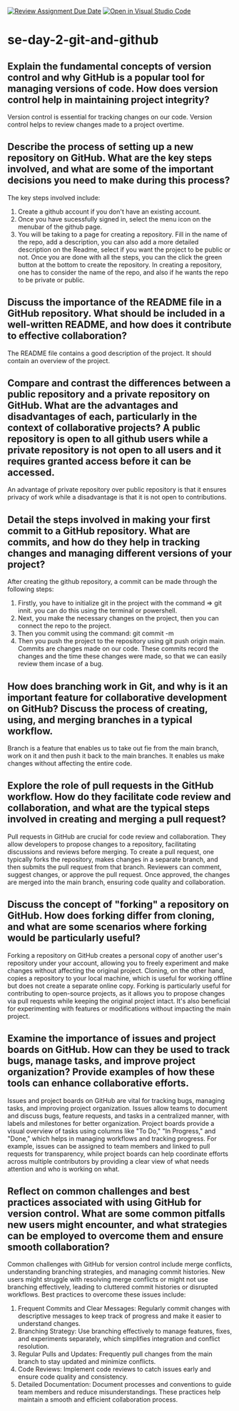 [![Review Assignment Due Date](https://classroom.github.com/assets/deadline-readme-button-22041afd0340ce965d47ae6ef1cefeee28c7c493a6346c4f15d667ab976d596c.svg)](https://classroom.github.com/a/8wgCKhpZ)
[![Open in Visual Studio Code](https://classroom.github.com/assets/open-in-vscode-2e0aaae1b6195c2367325f4f02e2d04e9abb55f0b24a779b69b11b9e10269abc.svg)](https://classroom.github.com/online_ide?assignment_repo_id=15616865&assignment_repo_type=AssignmentRepo)
# se-day-2-git-and-github
## Explain the fundamental concepts of version control and why GitHub is a popular tool for managing versions of code. How does version control help in maintaining project integrity?
Version control is essential for tracking changes on our code. Version control helps to review changes made to a project overtime. 

## Describe the process of setting up a new repository on GitHub. What are the key steps involved, and what are some of the important decisions you need to make during this process?
The key steps involved include:
1. Create a github account if you don't have an existing account.
2. Once you have sucessfully signed in, select the menu icon on the menubar of the github page.
3. You will be taking to a page for creating a repository. Fill in the name of the repo, add a description, you can also add a more detailed description on the Readme, select if you want the project to be public or not. Once you are done with all the steps, you can the click the green button at the bottom to create the repository. 
In creating a repository, one has to consider the name of the repo, and also if he wants the repo to be private or public.

## Discuss the importance of the README file in a GitHub repository. What should be included in a well-written README, and how does it contribute to effective collaboration?
The README file contains a good description of the project. It should contain an overview of the project.

## Compare and contrast the differences between a public repository and a private repository on GitHub. What are the advantages and disadvantages of each, particularly in the context of collaborative projects? A public repository is open to all github users while a private repository is not open to all users and it requires granted access before it can be accessed.
An advantage of private repository over public repository is that it ensures privacy of work while a disadvantage is that it is not open to contributions.

## Detail the steps involved in making your first commit to a GitHub repository. What are commits, and how do they help in tracking changes and managing different versions of your project?
After creating the github repository, a commit can be made through the following steps:
1. Firstly, you have to initialize git in the project with the command => git innit. you can do this using the terminal or powershell.
2. Next, you make the necessary changes on the project, then you can connect the repo to the project.
3. Then you commit using the command: git commit -m
4. Then you push the project to the repository using git push origin main.
   Commits are changes made on our code. These commits record the changes and the time these changes were made, so that we can easily review them incase of a bug.

## How does branching work in Git, and why is it an important feature for collaborative development on GitHub? Discuss the process of creating, using, and merging branches in a typical workflow. 
Branch is a feature that enables us to take out fie from the main branch, work on it and then push it back to the main branches. It enables us make changes without affecting the entire code.

## Explore the role of pull requests in the GitHub workflow. How do they facilitate code review and collaboration, and what are the typical steps involved in creating and merging a pull request?
Pull requests in GitHub are crucial for code review and collaboration. They allow developers to propose changes to a repository, facilitating discussions and reviews before merging. To create a pull request, one typically forks the repository, makes changes in a separate branch, and then submits the pull request from that branch. Reviewers can comment, suggest changes, or approve the pull request. Once approved, the changes are merged into the main branch, ensuring code quality and collaboration.

## Discuss the concept of "forking" a repository on GitHub. How does forking differ from cloning, and what are some scenarios where forking would be particularly useful?
Forking a repository on GitHub creates a personal copy of another user's repository under your account, allowing you to freely experiment and make changes without affecting the original project. Cloning, on the other hand, copies a repository to your local machine, which is useful for working offline but does not create a separate online copy. Forking is particularly useful for contributing to open-source projects, as it allows you to propose changes via pull requests while keeping the original project intact. It's also beneficial for experimenting with features or modifications without impacting the main project.

## Examine the importance of issues and project boards on GitHub. How can they be used to track bugs, manage tasks, and improve project organization? Provide examples of how these tools can enhance collaborative efforts.
Issues and project boards on GitHub are vital for tracking bugs, managing tasks, and improving project organization. Issues allow teams to document and discuss bugs, feature requests, and tasks in a centralized manner, with labels and milestones for better organization. Project boards provide a visual overview of tasks using columns like "To Do," "In Progress," and "Done," which helps in managing workflows and tracking progress. For example, issues can be assigned to team members and linked to pull requests for transparency, while project boards can help coordinate efforts across multiple contributors by providing a clear view of what needs attention and who is working on what.

## Reflect on common challenges and best practices associated with using GitHub for version control. What are some common pitfalls new users might encounter, and what strategies can be employed to overcome them and ensure smooth collaboration?
Common challenges with GitHub for version control include merge conflicts, understanding branching strategies, and managing commit histories. New users might struggle with resolving merge conflicts or might not use branching effectively, leading to cluttered commit histories or disrupted workflows. Best practices to overcome these issues include:
1. Frequent Commits and Clear Messages: Regularly commit changes with descriptive messages to keep track of progress and make it easier to understand changes.
2. Branching Strategy: Use branching effectively to manage features, fixes, and experiments separately, which simplifies integration and conflict resolution.
3. Regular Pulls and Updates: Frequently pull changes from the main branch to stay updated and minimize conflicts.
4. Code Reviews: Implement code reviews to catch issues early and ensure code quality and consistency.
5. Detailed Documentation: Document processes and conventions to guide team members and reduce misunderstandings. 
These practices help maintain a smooth and efficient collaboration process.
